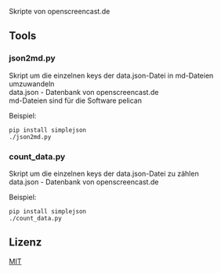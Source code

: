 Skripte von openscreencast.de

## Tools

### json2md.py

Skript um die einzelnen keys der data.json-Datei in md-Dateien umzuwandeln    
data.json - Datenbank von openscreencast.de    
md-Dateien sind für die Software pelican

Beispiel:

```
pip install simplejson
./json2md.py
```

### count_data.py

Skript um die einzelnen keys der data.json-Datei zu zählen    
data.json - Datenbank von openscreencast.de

Beispiel:

```
pip install simplejson
./count_data.py
```

## Lizenz

[MIT](https://github.com/openscreencast/openscreencast_scripts/blob/master/LICENSE)
